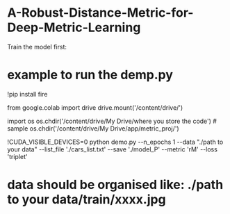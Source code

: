 # A-Robust-Distance-Metric-for-Deep-Metric-Learning

Train the model first:
# example to run the demp.py
!pip install fire

from google.colab import drive
drive.mount('/content/drive/')

import os
os.chdir('/content/drive/My Drive/where you store the code') # sample os.chdir('/content/drive/My Drive/app/metric_proj/')


!CUDA_VISIBLE_DEVICES=0 python demo.py --n_epochs 1 --data "./path to your data" --list_file './cars_list.txt' --save './model_P' --metric 'rM' --loss 'triplet'

# data should be organised like: ./path to your data/train/xxxx.jpg
